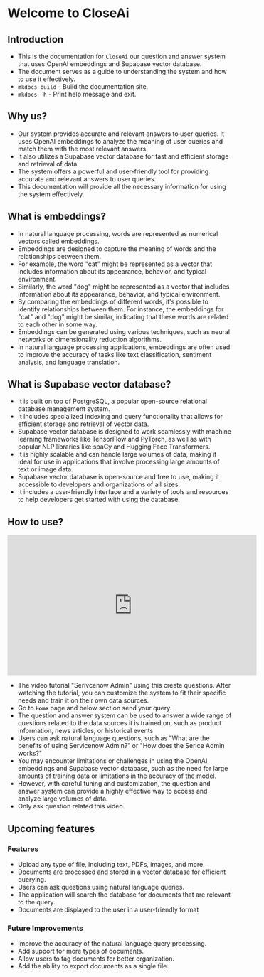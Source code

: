 # Welcome to CloseAi

## Introduction

- This is the documentation for `CloseAi` our question and answer system that uses OpenAI embeddings and Supabase vector database.
- The document serves as a guide to understanding the system and how to use it effectively.
- `mkdocs build` - Build the documentation site.
- `mkdocs -h` - Print help message and exit.

## Why us?

- Our system provides accurate and relevant answers to user queries.
  It uses OpenAI embeddings to analyze the meaning of user queries and match them with the most relevant answers.
- It also utilizes a Supabase vector database for fast and efficient storage and retrieval of data.
- The system offers a powerful and user-friendly tool for providing accurate and relevant answers to user queries.
- This documentation will provide all the necessary information for using the system effectively.

## What is embeddings?

- In natural language processing, words are represented as numerical vectors called embeddings.
- Embeddings are designed to capture the meaning of words and the relationships between them.
- For example, the word "cat" might be represented as a vector that includes information about its appearance, behavior, and typical environment.
- Similarly, the word "dog" might be represented as a vector that includes information about its appearance, behavior, and typical environment.
- By comparing the embeddings of different words, it's possible to identify relationships between them. For instance, the embeddings for "cat" and "dog" might be similar, indicating that these words are related to each other in some way.
- Embeddings can be generated using various techniques, such as neural networks or dimensionality reduction algorithms.
- In natural language processing applications, embeddings are often used to improve the accuracy of tasks like text classification, sentiment analysis, and language translation.

## What is Supabase vector database?

- It is built on top of PostgreSQL, a popular open-source relational database management system.
- It includes specialized indexing and query functionality that allows for efficient storage and retrieval of vector data.
- Supabase vector database is designed to work seamlessly with machine learning frameworks like TensorFlow and PyTorch, as well as with popular NLP libraries like spaCy and Hugging Face Transformers.
- It is highly scalable and can handle large volumes of data, making it ideal for use in applications that involve processing large amounts of text or image data.
- Supabase vector database is open-source and free to use, making it accessible to developers and organizations of all sizes.
- It includes a user-friendly interface and a variety of tools and resources to help developers get started with using the database.

## How to use?

<iframe width="560" height="315" src="https://www.youtube.com/embed/rtoZT94Wjqs" title="YouTube video player" frameborder="0" allow="accelerometer; autoplay; clipboard-write; encrypted-media; gyroscope; picture-in-picture; web-share" allowfullscreen></iframe>

- The video tutorial "Serivcenow Admin" using this create questions. After watching the tutorial, you can customize the system to fit their specific needs and train it on their own data sources.
- Go to **`Home`** page and below section send your query.
- The question and answer system can be used to answer a wide range of questions related to the data sources it is trained on, such as product information, news articles, or historical events
- Users can ask natural language questions, such as "What are the benefits of using Servicenow Admin?" or "How does the Serice Admin works?"
- You may encounter limitations or challenges in using the OpenAI embeddings and Supabase vector database, such as the need for large amounts of training data or limitations in the accuracy of the model.
- However, with careful tuning and customization, the question and answer system can provide a highly effective way to access and analyze large volumes of data.
- Only ask question related this video.

## Upcoming features

### Features

- Upload any type of file, including text, PDFs, images, and more.
- Documents are processed and stored in a vector database for efficient querying.
- Users can ask questions using natural language queries.
- The application will search the database for documents that are relevant to the query.
- Documents are displayed to the user in a user-friendly format

### Future Improvements

- Improve the accuracy of the natural language query processing.
- Add support for more types of documents.
- Allow users to tag documents for better organization.
- Add the ability to export documents as a single file.
